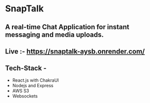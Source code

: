 # SnapTalk

## A real-time Chat Application for instant messaging and media uploads.

## Live :- https://snaptalk-aysb.onrender.com/

## Tech-Stack -
- React.js with ChakraUI
- Nodejs and Express
- AWS S3
- Websockets
